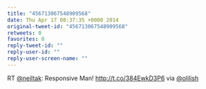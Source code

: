 ```yaml
---
title: "456713067548909568"
date: Thu Apr 17 08:37:35 +0000 2014
original-tweet-id: "456713067548909568"
retweets: 0
favorites: 0
reply-tweet-id: ""
reply-user-id: ""
reply-user-screen-name: ""
---
```

RT <a href="https://twitter.com/neiltak">@neiltak</a>: Responsive Man! http://t.co/384EwkD3P6 via <a href="https://twitter.com/olilish">@olilish</a>
